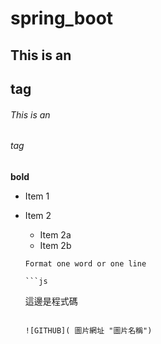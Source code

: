 # spring_boot
## This is an <h2> tag
  ###### This is an <h6> tag

**bold**

* Item 1
* Item 2
  * Item 2a
  * Item 2b
  
  `Format one word or one line`
  
      ```js
    這邊是程式碼
  
    ```
  
  ![GITHUB]( 圖片網址 "圖片名稱")
